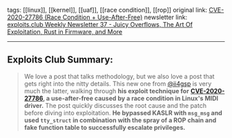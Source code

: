 tags: [[linux]], [[kernel]], [[uaf]], [[race condition]], [[rop]]
original link: [CVE-2020-27786 (Race Condition + Use-After-Free)](https://ii4gsp.github.io/cve-2020-27786/?ref=blog.exploits.club) 
newsletter link:  [exploits.club Weekly Newsletter 37 - Juicy Overflows, The Art Of Exploitation, Rust in Firmware, and More](https://blog.exploits.club/exploits-club-weekly-newsletter-37-juicy-overflows-the-art-of-exploitation-rust-in-firmware-and-more/)

---
## Exploits Club Summary:
> We love a post that talks methodology, but we also love a post that gets right into the nitty details. This new one from [@ii4gsp](https://ii4gsp.github.io/cve-2020-27786/?ref=blog.exploits.club) is very much the latter, walking through **his exploit technique for** [**CVE-2020-27786**](https://nvd.nist.gov/vuln/detail/CVE-2020-27786?ref=blog.exploits.club)**, a use-after-free caused by a race condition in Linux's MIDI driver.** The post quickly discusses the root cause and the patch before diving into exploitation. **He bypassed KASLR with `msg_msg` and used `tty_struct` in combination with the spray of a ROP chain and fake function table to successfully escalate privileges.**